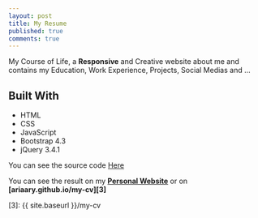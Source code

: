 ```yaml
---
layout: post
title: My Resume
published: true
comments: true
---
```


My Course of Life, a **Responsive** and Creative website about me and contains my Education, Work Experience, Projects, Social Medias and ...

## Built With

* HTML
* CSS
* JavaScript
* Bootstrap 4.3
* jQuery 3.4.1

You can see the source code [Here][1]

You can see the result on my **[Personal Website][2]** or on **[ariaary.github.io/my-cv][3]**

[1]: https://github.com/AriaaRy/my-cv
[2]: https://ariary.ir
[3]: {{ site.baseurl }}/my-cv
